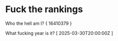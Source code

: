 # Fuck the rankings

Who the hell am I?
{ 16410379 }

What fucking year is it?
[ 2025-03-30T20:00:00Z ]
